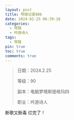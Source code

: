 ```yaml
---
layout: post
title: 导随记录806
date: 2024-02-25 06:39:18
categories:
  - 导随
  - 吟游诗人
tags:
  - 导随
pin: true
toc: true
comments: true
---
```

> 日期：2024.2.25
>
> 等级：90
>
> 副本：电脑梦境斯提格玛四
>
> 职业：吟游诗人

断歌又断毒 烂完了！
